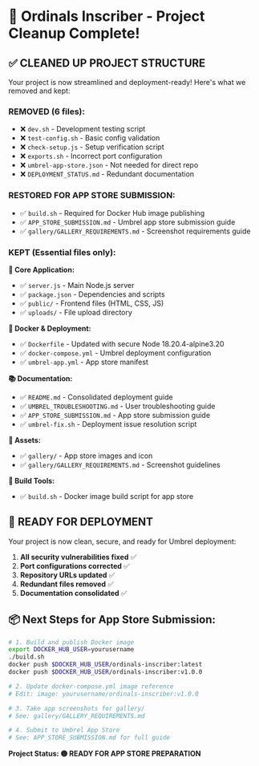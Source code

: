 # 🎉 Ordinals Inscriber - Project Cleanup Complete!

## ✅ **CLEANED UP PROJECT STRUCTURE**

Your project is now streamlined and deployment-ready! Here's what we removed and kept:

### **REMOVED (6 files):**
- ❌ `dev.sh` - Development testing script  
- ❌ `test-config.sh` - Basic config validation
- ❌ `check-setup.js` - Setup verification script
- ❌ `exports.sh` - Incorrect port configuration
- ❌ `umbrel-app-store.json` - Not needed for direct repo
- ❌ `DEPLOYMENT_STATUS.md` - Redundant documentation

### **RESTORED FOR APP STORE SUBMISSION:**
- ✅ `build.sh` - Required for Docker Hub image publishing
- ✅ `APP_STORE_SUBMISSION.md` - Umbrel app store submission guide
- ✅ `gallery/GALLERY_REQUIREMENTS.md` - Screenshot requirements guide

### **KEPT (Essential files only):**

**🔧 Core Application:**
- ✅ `server.js` - Main Node.js server
- ✅ `package.json` - Dependencies and scripts
- ✅ `public/` - Frontend files (HTML, CSS, JS)
- ✅ `uploads/` - File upload directory

**🐳 Docker & Deployment:**
- ✅ `Dockerfile` - Updated with secure Node 18.20.4-alpine3.20
- ✅ `docker-compose.yml` - Umbrel deployment configuration
- ✅ `umbrel-app.yml` - App store manifest

**📚 Documentation:**
- ✅ `README.md` - Consolidated deployment guide
- ✅ `UMBREL_TROUBLESHOOTING.md` - User troubleshooting guide
- ✅ `APP_STORE_SUBMISSION.md` - App store submission guide
- ✅ `umbrel-fix.sh` - Deployment issue resolution script

**🎨 Assets:**
- ✅ `gallery/` - App store images and icon
- ✅ `gallery/GALLERY_REQUIREMENTS.md` - Screenshot guidelines

**🔧 Build Tools:**
- ✅ `build.sh` - Docker image build script for app store

## 🚀 **READY FOR DEPLOYMENT**

Your project is now clean, secure, and ready for Umbrel deployment:

1. **All security vulnerabilities fixed** ✅
2. **Port configurations corrected** ✅  
3. **Repository URLs updated** ✅
4. **Redundant files removed** ✅
5. **Documentation consolidated** ✅

## 📦 **Next Steps for App Store Submission:**

```bash
# 1. Build and publish Docker image
export DOCKER_HUB_USER=yourusername
./build.sh
docker push $DOCKER_HUB_USER/ordinals-inscriber:latest
docker push $DOCKER_HUB_USER/ordinals-inscriber:v1.0.0

# 2. Update docker-compose.yml image reference
# Edit: image: yourusername/ordinals-inscriber:v1.0.0

# 3. Take app screenshots for gallery/
# See: gallery/GALLERY_REQUIREMENTS.md

# 4. Submit to Umbrel App Store
# See: APP_STORE_SUBMISSION.md for full guide
```

**Project Status: 🟡 READY FOR APP STORE PREPARATION**
